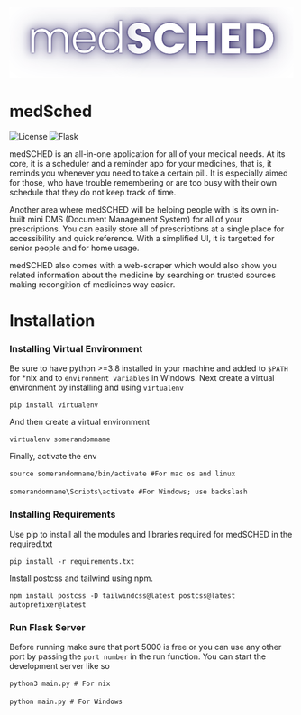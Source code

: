 ![Logo](docs/logo.png)

# medSched


![License](https://img.shields.io/badge/license-MIT-green)
![Flask](https://img.shields.io/badge/Flask-2.0.1-blue)

medSCHED is an all-in-one application for all of your medical needs. At its core, it is a scheduler and a reminder app for your medicines, that is, it reminds you whenever you need to take a certain pill. It is especially aimed for those, who have trouble remembering or are too busy with their own schedule that they do not keep track of time. 

Another area where medSCHED will be helping people with is its own in-built mini DMS (Document Management System) for all of your prescriptions. You can easily store all of prescriptions at a single place for accessibility and quick reference. With a simplified UI, it is targetted for senior people and for home usage.

medSCHED also comes with a web-scraper which would also show you related information about the medicine by searching on trusted sources making recongition of medicines way easier.

# Installation

### Installing Virtual Environment

Be sure to have python >=3.8 installed in your machine and added to `$PATH` for *nix and to `environment variables` in Windows. Next create a virtual environment by installing and using `virtualenv`

```
pip install virtualenv
```

And then create a virtual environment

```
virtualenv somerandomname
```

Finally, activate the env

```
source somerandomname/bin/activate #For mac os and linux

somerandomname\Scripts\activate #For Windows; use backslash
```

### Installing Requirements

Use pip to install all the modules and libraries required for medSCHED in the required.txt

```
pip install -r requirements.txt
```

Install postcss and tailwind using npm.
```
npm install postcss -D tailwindcss@latest postcss@latest autoprefixer@latest
```

### Run Flask Server

Before running make sure that port 5000 is free or you can use any other port by passing the `port number` in the run function. You can start the development server like so

```
python3 main.py # For nix

python main.py # For Windows
```

